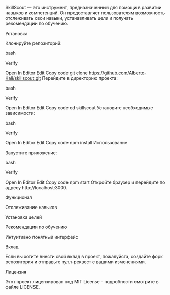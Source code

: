SkillScout — это инструмент, предназначенный для помощи в развитии навыков и компетенций. Он предоставляет пользователям возможность отслеживать свои навыки, устанавливать цели и получать рекомендации по обучению.

Установка

Клонируйте репозиторий:

bash

Verify

Open In Editor
Edit
Copy code
git clone https://github.com/Alberto-Kali/skillscout.git
Перейдите в директорию проекта:

bash

Verify

Open In Editor
Edit
Copy code
cd skillscout
Установите необходимые зависимости:

bash

Verify

Open In Editor
Edit
Copy code
npm install
Использование

Запустите приложение:

bash

Verify

Open In Editor
Edit
Copy code
npm start
Откройте браузер и перейдите по адресу http://localhost:3000.

Функционал

Отслеживание навыков

Установка целей

Рекомендации по обучению

Интуитивно понятный интерфейс

Вклад

Если вы хотите внести свой вклад в проект, пожалуйста, создайте форк репозитория и отправьте пулл-реквест с вашими изменениями.

Лицензия

Этот проект лицензирован под MIT License - подробности смотрите в файле LICENSE.
